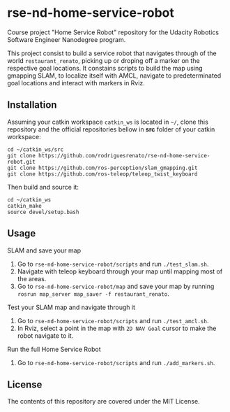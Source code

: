 # rse-nd-home-service-robot
Course project "Home Service Robot" repository for the Udacity Robotics Software Engineer Nanodegree program.

This project consist to build a service robot that navigates through of the world `restaurant_renato`, picking up or droping off a marker on the respective goal locations. It constains scripts to build the map using gmapping SLAM, to localize itself with AMCL, navigate to predeterminated goal locations and interact with markers in Rviz.

## Installation
Assuming your catkin workspace `catkin_ws` is located in `~/`, clone this repository and the official repositories bellow in **src** folder of your catkin workspace:
```
cd ~/catkin_ws/src
git clone https://github.com/rodriguesrenato/rse-nd-home-service-robot.git
git clone https://github.com/ros-perception/slam_gmapping.git
git clone https://github.com/ros-teleop/teleop_twist_keyboard
```
Then build and source it:
```
cd ~/catkin_ws
catkin_make
source devel/setup.bash
```
## Usage

SLAM and save your map
1. Go to `rse-nd-home-service-robot/scripts` and run `./test_slam.sh`.
2. Navigate with teleop keyboard through your map until mapping most of the areas.
3. Go to `rse-nd-home-service-robot/map` and save your map by running `rosrun map_server map_saver -f restaurant_renato`. 

Test your SLAM map and navigate through it
1. Go to `rse-nd-home-service-robot/scripts` and run `./test_amcl.sh`.
2. In Rviz, select a point in the map with `2D NAV Goal` cursor to make the robot navigate to it.

Run the full Home Service Robot
1. Go to `rse-nd-home-service-robot/scripts` and run `./add_markers.sh`.

## License
The contents of this repository are covered under the MIT License.
